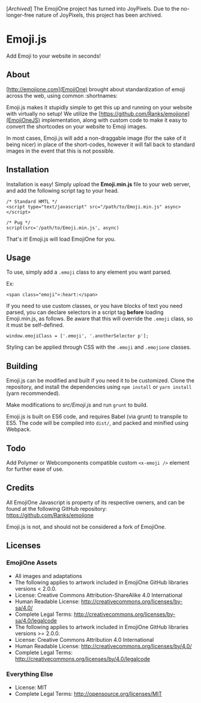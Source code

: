 [_Archived_] The EmojiOne project has turned into JoyPixels. Due to the no-longer-free nature of JoyPixels, this project has been archived.

# Emoji.js

Add Emoji to your website in seconds!

## About
[http://emojione.com](EmojiOne) brought about standardization of emoji across the web, using common :shortnames:

Emoji.js makes it stupidly simple to get this up and running on your website with virtually no setup! We utilize the [https://github.com/Ranks/emojione](EmojiOneJS) implementation, along with custom code to make it easy to convert the shortcodes on your website to Emoji images.

In most cases, Emoji.js will add a non-draggable image (for the sake of it being nicer) in place of the short-codes, however it will fall back to standard images in the event that this is not possible.

## Installation

Installation is easy! Simply upload the **Emoji.min.js** file to your web server, and add the following script tag to your head.
```
/* Standard HMTL */
<script type="text/javascript" src="/path/to/Emoji.min.js" async></script>

/* Pug */
script(src='/path/to/Emoji.min.js', async)
```

That's it! Emoji.js will load EmojiOne for you.

## Usage

To use, simply add a ```.emoji``` class to any element you want parsed.

Ex:
```
<span class="emoji">:heart:</span>
```

If you need to use custom classes, or you have blocks of text you need parsed, you can declare selectors in a script tag **before** loading Emoji.min.js, as follows. Be aware that this will override the ```.emoji``` class, so it must be self-defined.
```
window.emojiClass = ['.emoji', '.anotherSelector p'];
```

Styling can be applied through CSS with the ```.emoji``` and ```.emojione``` classes.

## Building

Emoji.js can be modified and built if you need it to be customized. Clone the repository, and install the dependencies using ```npm install``` or ```yarn install``` (yarn recommended).

Make modifications to *src/Emoji.js* and run ```grunt``` to build.

Emoji.js is built on ES6 code, and requires Babel (via grunt) to transpile to ES5. The code will be compiled into ```dist/```, and packed and minified using Webpack.


## Todo
Add Polymer or Webcomponents compatible custom ```<x-emoji />``` element for further ease of use.

## Credits
All EmojiOne Javascript is property of its respective owners, and can be found at the following GitHub repository: https://github.com/Ranks/emojione

Emoji.js is not, and should not be considered a fork of EmojiOne.

## Licenses

### EmojiOne Assets

*  All images and adaptations
*  The following applies to artwork included in EmojiOne GitHub libraries versions < 2.0.0.
  *  License: Creative Commons Attribution-ShareAlike 4.0 International
  *  Human Readable License: http://creativecommons.org/licenses/by-sa/4.0/
  *  Complete Legal Terms: http://creativecommons.org/licenses/by-sa/4.0/legalcode
*  The following applies to artwork included in EmojiOne GitHub libraries versions >= 2.0.0.
  *  License: Creative Commons Attribution 4.0 International
  *  Human Readable License: http://creativecommons.org/licenses/by/4.0/
  *  Complete Legal Terms: http://creativecommons.org/licenses/by/4.0/legalcode


### Everything Else
*  License: MIT
*  Complete Legal Terms: http://opensource.org/licenses/MIT
